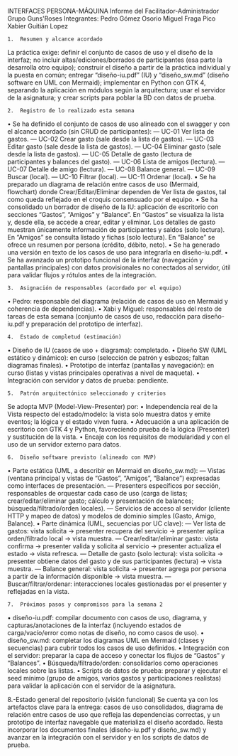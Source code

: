 INTERFACES PERSONA-MÁQUINA
Informe del Facilitador-Administrador
Grupo Guns'Roses
Integrantes:
Pedro Gómez Osorio
Miguel Fraga Pico
Xabier Guitián Lopez

	1.	Resumen y alcance acordado
La práctica exige: definir el conjunto de casos de uso y el diseño de la interfaz; no incluir altas/ediciones/borrados de participantes (esa parte la desarrolla otro equipo); construir el diseño a partir de la práctica individual y la puesta en común; entregar “diseño-iu.pdf” (IU) y “diseño_sw.md” (diseño software en UML con Mermaid); implementar en Python con GTK 4, separando la aplicación en módulos según la arquitectura; usar el servidor de la asignatura; y crear scripts para poblar la BD con datos de prueba.

	2.	Registro de lo realizado esta semana
• Se ha definido el conjunto de casos de uso alineado con el swagger y con el alcance acordado (sin CRUD de participantes):
— UC-01 Ver lista de gastos.
— UC-02 Crear gasto (sale desde la lista de gastos).
— UC-03 Editar gasto (sale desde la lista de gastos).
— UC-04 Eliminar gasto (sale desde la lista de gastos).
— UC-05 Detalle de gasto (lectura de participantes y balances del gasto).
— UC-06 Lista de amigos (lectura).
— UC-07 Detalle de amigo (lectura).
— UC-08 Balance general.
— UC-09 Buscar (local).
— UC-10 Filtrar (local).
— UC-11 Ordenar (local).
• Se ha preparado un diagrama de relación entre casos de uso (Mermaid, flowchart) donde Crear/Editar/Eliminar dependen de Ver lista de gastos, tal como queda reflejado en el croquis consensuado por el equipo.
• Se ha consolidado un borrador de diseño de la IU: aplicación de escritorio con secciones “Gastos”, “Amigos” y “Balance”. En “Gastos” se visualiza la lista y, desde ella, se accede a crear, editar y eliminar. Los detalles de gasto muestran únicamente información de participantes y saldos (solo lectura). En “Amigos” se consulta listado y fichas (solo lectura). En “Balance” se ofrece un resumen por persona (crédito, débito, neto).
• Se ha generado una versión en texto de los casos de uso para integrarla en diseño-iu.pdf.
• Se ha avanzado un prototipo funcional de la interfaz (navegación y pantallas principales) con datos provisionales no conectados al servidor, útil para validar flujos y rótulos antes de la integración.

	3.	Asignación de responsables (acordado por el equipo)
• Pedro: responsable del diagrama (relación de casos de uso en Mermaid y coherencia de dependencias).
• Xabi y Miguel: responsables del resto de tareas de esta semana (conjunto de casos de uso, redacción para diseño-iu.pdf y preparación del prototipo de interfaz).

	4.	Estado de completud (estimación)
• Diseño de IU (casos de uso + diagrama): completado.
• Diseño SW (UML estático y dinámico): en curso (selección de patrón y esbozos; faltan diagramas finales).
• Prototipo de interfaz (pantallas y navegación): en curso (listas y vistas principales operativas a nivel de maqueta).
• Integración con servidor y datos de prueba: pendiente.

	5.	Patrón arquitectónico seleccionado y criterios
Se adopta MVP (Model-View-Presenter) por:
• Independencia real de la Vista respecto del estado/modelo: la vista solo muestra datos y emite eventos; la lógica y el estado viven fuera.
• Adecuación a una aplicación de escritorio con GTK 4 y Python, favoreciendo prueba de la lógica (Presenter) y sustitución de la vista.
• Encaje con los requisitos de modularidad y con el uso de un servidor externo para datos.

	6.	Diseño software previsto (alineado con MVP)
• Parte estática (UML, a describir en Mermaid en diseño_sw.md):
— Vistas (ventana principal y vistas de “Gastos”, “Amigos”, “Balance”) expresadas como interfaces de presentación.
— Presenters específicos por sección, responsables de orquestar cada caso de uso (carga de listas; crear/editar/eliminar gasto; cálculo y presentación de balances; búsqueda/filtrado/orden locales).
— Servicios de acceso al servidor (cliente HTTP y mapeo de datos) y modelos de dominio simples (Gasto, Amigo, Balance).
• Parte dinámica (UML, secuencias por UC clave):
— Ver lista de gastos: vista solicita → presenter recupera del servicio → presenter aplica orden/filtrado local → vista muestra.
— Crear/editar/eliminar gasto: vista confirma → presenter valida y solicita al servicio → presenter actualiza el estado → vista refresca.
— Detalle de gasto (solo lectura): vista solicita → presenter obtiene datos del gasto y de sus participantes (lectura) → vista muestra.
— Balance general: vista solicita → presenter agrega por persona a partir de la información disponible → vista muestra.
— Buscar/filtrar/ordenar: interacciones locales gestionadas por el presenter y reflejadas en la vista.

	7.	Próximos pasos y compromisos para la semana 2
• diseño-iu.pdf: compilar documento con casos de uso, diagrama, y capturas/anotaciones de la interfaz (incluyendo estados de carga/vacío/error como notas de diseño, no como casos de uso).
• diseño_sw.md: completar los diagramas UML en Mermaid (clases y secuencias) para cubrir todos los casos de uso definidos.
• Integración con el servidor: preparar la capa de acceso y conectar los flujos de “Gastos” y “Balances”.
• Búsqueda/filtrado/orden: consolidarlos como operaciones locales sobre las listas.
• Scripts de datos de prueba: preparar y ejecutar el seed mínimo (grupo de amigos, varios gastos y participaciones realistas) para validar la aplicación con el servidor de la asignatura.

8.-Estado general del repositorio (visión funcional)
Se cuenta ya con los artefactos clave para la entrega: casos de uso consolidados, diagrama de relación entre casos de uso que refleja las dependencias correctas, y un prototipo de interfaz navegable que materializa el diseño acordado. Resta incorporar los documentos finales (diseño-iu.pdf y diseño_sw.md) y avanzar en la integración con el servidor y en los scripts de datos de prueba.